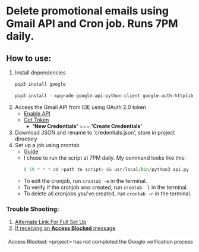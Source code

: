 # Delete promotional emails using Gmail API and Cron job. Runs 7PM daily.

## How to use:
1. Install dependencies
    ```Python
    pip3 install google
    ```
    ```Python
    pip3 install --upgrade google-api-python-client google-auth-httplib2 google-auth-oauthlib
    ```
2. Access the Gmail API from IDE using OAuth 2.0 token
    - [Enable API](https://support.google.com/googleapi/answer/6158841?hl=en)
    - [Get Token](https://support.google.com/googleapi/answer/6158849?hl=en&ref_topic=7013279&sjid=15952990207606155705-NA)
        - **'New Credentials'** === **'Create Credentials'**
3. Download JSON and rename to 'credentials.json', store in project directory
4. Set up a job using crontab
     - [Guide](https://www.ostechnix.com/a-beginners-guide-to-cron-jobs/)
     - I chose to run the script at 7PM daily. My command looks like this:
         ```Python
         0 19 * * * cd <path to script> && usr/local/bin/python3 api.py
         ```
     - To edit the cronjob, run `crontab -e` in the terminal.
     - To verify if the cronjob was created, run `crontab -l` in the terminal.
    - To delete all cronjobs you've created, run `crontab -r` in the terminal.


### Trouble Shooting:
1. [Alternate Link For Full Set Up](https://developers.google.com/gmail/api/quickstart/python)
2. [If receiving an **Access Blocked** message](https://stackoverflow.com/questions/75454425/access-blocked-project-has-not-completed-the-google-verification-process)
<img src=error.png>
